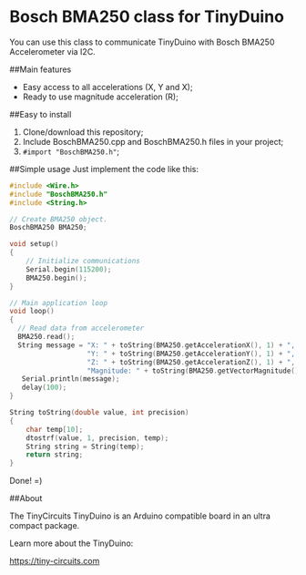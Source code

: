 Bosch BMA250 class for TinyDuino
========

You can use this class to communicate TinyDuino with Bosch BMA250 Accelerometer via I2C.

##Main features
* Easy access to all accelerations (X, Y and X);
* Ready to use magnitude acceleration (R); 

##Easy to install
1. Clone/download this repository;
2. Include BoschBMA250.cpp and BoschBMA250.h files in your project;
3. `#import "BoschBMA250.h"`;

##Simple usage
Just implement the code like this:
```C++
#include <Wire.h>
#include "BoschBMA250.h"
#include <String.h>

// Create BMA250 object.
BoschBMA250 BMA250;

void setup() 
{
    // Initialize communications
    Serial.begin(115200);
    BMA250.begin();
}

// Main application loop
void loop() 
{
  // Read data from accelerometer
  BMA250.read();
  String message = "X: " + toString(BMA250.getAccelerationX(), 1) + ", " + 
                   "Y: " + toString(BMA250.getAccelerationY(), 1) + ", " +
                   "Z: " + toString(BMA250.getAccelerationZ(), 1) + ", " + 
                   "Magnitude: " + toString(BMA250.getVectorMagnitude(), 1) + "\n";
   Serial.println(message);  
   delay(100);
} 

String toString(double value, int precision)
{
    char temp[10];
    dtostrf(value, 1, precision, temp);
    String string = String(temp); 
    return string;
}

```

Done! =)

##About

The TinyCircuits TinyDuino is an Arduino compatible board in an ultra compact package. 

Learn more about the TinyDuino:

https://tiny-circuits.com
